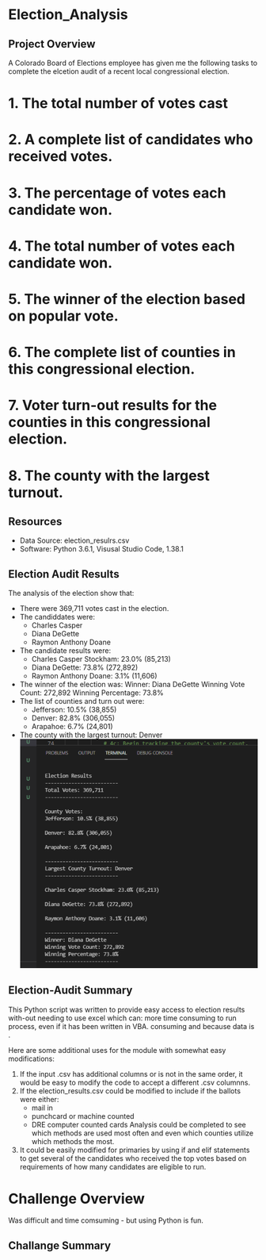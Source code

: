 # Election_Analysis

## Project Overview
A Colorado Board of Elections employee has given me the following tasks to complete the elcetion audit of a recent local
congressional election.

# 1. The total number of votes cast
# 2. A complete list of candidates who received votes.
# 3. The percentage of votes each candidate won.
# 4. The total number of votes each candidate won.
# 5. The winner of the election based on popular vote.
# 6. The complete list of counties in this congressional election.
# 7. Voter turn-out results for the counties in this congressional election.
# 8. The county with the largest turnout.

## Resources
- Data Source: election_resulrs.csv
- Software: Python 3.6.1, Visusal Studio Code, 1.38.1

## Election Audit Results
The analysis of the election show that:
- There were 369,711 votes cast in the election.
- The candiddates were:
    - Charles Casper
    - Diana DeGette
    - Raymon Anthony Doane
- The candidate results were:
    - Charles Casper Stockham: 23.0% (85,213)
    - Diana DeGette: 73.8% (272,892)
    - Raymon Anthony Doane: 3.1% (11,606)
- The winner of the election was:
Winner: Diana DeGette
Winning Vote Count: 272,892
Winning Percentage: 73.8%
- The list of counties and turn out were:
    - Jefferson: 10.5% (38,855)
    - Denver: 82.8% (306,055)
    - Arapahoe: 6.7% (24,801)
- The county with the largest turnout: Denver 
![VBA_Challenge](./ElectionResultsTerminal.png)

## Election-Audit Summary
This Python script was written to provide easy access to election results with-out needing to use excel which can:
more time consuming to run process, even if it has been written in VBA.
consuming and because data is .

Here are some additional uses for the module with somewhat easy modifications:
1) If the input .csv has additional columns or is not in the same order, it would be easy to modify the code to accept a different
.csv columnns.
2) If the election_results.csv could be modified to include if the ballots were either:
    - mail in
    - punchcard or machine counted
    - DRE computer counted cards
   Analysis could be completed to see which methods are used most often and even which counties utilize which methods the most.
3) It could be easily modified for primaries by using if and elif statements to get several of the candidates who received the top 
votes based on requirements of how many candidates are eligible to run.

# Challenge Overview
Was difficult and time comsuming - but using Python is fun.

## Challange Summary
